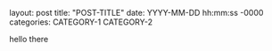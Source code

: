 layout: post
title: "POST-TITLE"
date: YYYY-MM-DD hh:mm:ss -0000
categories: CATEGORY-1 CATEGORY-2

hello there

